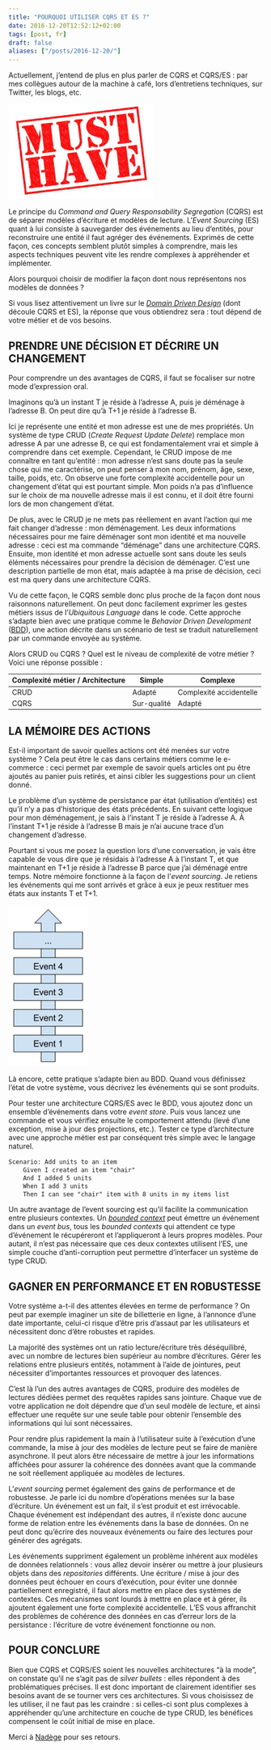 ```yaml
---
title: "POURQUOI UTILISER CQRS ET ES ?"
date: 2016-12-20T12:52:12+02:00
tags: [post, fr]
draft: false
aliases: ["/posts/2016-12-20/"]
---
```


Actuellement, j’entend de plus en plus parler de CQRS et CQRS/ES&nbsp;: par mes collègues autour de la machine à café, lors d’entretiens techniques, sur Twitter, les blogs, etc.

![Tampon "Must have"](1.png)

Le principe du *Command and Query Responsability Segregation* (CQRS) est de séparer modèles d’écriture et modèles de lecture. L’*Event Sourcing* (ES) quant à lui consiste à sauvegarder des événements au lieu d’entités, pour reconstruire une entité il faut agréger des événements. Exprimés de cette façon, ces concepts semblent plutôt simples à comprendre, mais les aspects techniques peuvent vite les rendre complexes à appréhender et implémenter.

Alors pourquoi choisir de modifier la façon dont nous représentons nos modèles de données&nbsp;?

Si vous lisez attentivement un livre sur le *[Domain Driven Design](https://en.wikipedia.org/wiki/Domain-driven_design)* (dont découle CQRS et ES), la réponse que vous obtiendrez sera&nbsp;: tout dépend de votre métier et de vos besoins.

## PRENDRE UNE DÉCISION ET DÉCRIRE UN CHANGEMENT

Pour comprendre un des avantages de CQRS, il faut se focaliser sur notre mode d’expression oral.

Imaginons qu’à un instant T je réside à l’adresse A, puis je déménage à l’adresse B. On peut dire qu’à T+1 je réside à l’adresse B.

Ici je représente une entité et mon adresse est une de mes propriétés. Un système de type CRUD (*Create Request Update Delete*) remplace mon adresse A par une adresse B, ce qui est fondamentalement vrai et simple à comprendre dans cet exemple. Cependant, le CRUD impose de me connaître en tant qu’entité&nbsp;: mon adresse n’est sans doute pas la seule chose qui me caractérise, on peut penser à mon nom, prénom, âge, sexe, taille, poids, etc. On observe une forte complexité accidentelle pour un changement d’état qui est pourtant simple. Mon poids n’a pas d’influence sur le choix de ma nouvelle adresse mais il est connu, et il doit être fourni lors de mon changement d’état.

De plus, avec le CRUD je ne mets pas réellement en avant l’action qui me fait changer d’adresse&nbsp;: mon déménagement. Les deux informations nécessaires pour me faire déménager sont mon identité et ma nouvelle adresse&nbsp;: ceci est ma commande “déménage” dans une architecture CQRS. Ensuite, mon identité et mon adresse actuelle sont sans doute les seuls éléments nécessaires pour prendre la décision de déménager. C’est une description partielle de mon état, mais adaptée à ma prise de décision, ceci est ma query dans une architecture CQRS.

Vu de cette façon, le CQRS semble donc plus proche de la façon dont nous raisonnons naturellement. On peut donc facilement exprimer les gestes métiers issus de l’*Ubiquitous Language* dans le code. Cette approche s’adapte bien avec une pratique comme le *Behavior Driven Development* ([BDD](https://fr.wikipedia.org/wiki/Behavior_driven_development)), une action décrite dans un scénario de test se traduit naturellement par un commande envoyée au système.

Alors CRUD ou CQRS&nbsp;? Quel est le niveau de complexité de votre métier&nbsp;? Voici une réponse possible&nbsp;:

| Complexité métier / Architecture | Simple | Complexe |
| - | - | - |
| CRUD | Adapté | Complexité accidentelle |
| CQRS | Sur-qualité | Adapté |

## LA MÉMOIRE DES ACTIONS

Est-il important de savoir quelles actions ont été menées sur votre système&nbsp;? Cela peut être le cas dans certains métiers comme le e-commerce&nbsp;: ceci permet par exemple de savoir quels articles ont pu être ajoutés au panier puis retirés, et ainsi cibler les suggestions pour un client donné.

Le problème d’un système de persistance par état (utilisation d’entités) est qu’il n’y a pas d’historique des états précédents. En suivant cette logique pour mon déménagement, je sais à l’instant T je réside à l’adresse A. À l’instant T+1 je réside à l’adresse B mais je n’ai aucune trace d’un changement d’adresse.

Pourtant si vous me posez la question lors d’une conversation, je vais être capable de vous dire que je résidais à l’adresse A à l’instant T, et que maintenant en T+1 je réside à l’adresse B parce que j’ai déménagé entre temps. Notre mémoire fonctionne à la façon de l’*event sourcing*. Je retiens les événements qui me sont arrivés et grâce à eux je peux restituer mes états aux instants T et T+1.

![Pile d'événements](2.png)

Là encore, cette pratique s’adapte bien au BDD. Quand vous définissez l’état de votre système, vous décrivez les événements qui se sont produits.

Pour tester une architecture CQRS/ES avec le BDD, vous ajoutez donc un ensemble d’événements dans votre *event store*. Puis vous lancez une commande et vous vérifiez ensuite le comportement attendu (levé d’une exception, mise à jour des projections, etc.). Tester ce type d’architecture avec une approche métier est par conséquent très simple avec le langage naturel.

```Gherkin
Scenario: Add units to an item
    Given I created an item "chair"
    And I added 5 units
    When I add 3 units
    Then I can see "chair" item with 8 units in my items list
```

Un autre avantage de l’event sourcing est qu’il facilite la communication entre plusieurs contextes. Un *[bounded context](http://martinfowler.com/bliki/BoundedContext.html)* peut émettre un événement dans un *event bus*, tous les *bounded contexts* qui attendent ce type d’événement le récupéreront et l’appliqueront à leurs propres modèles. Pour autant, il n’est pas nécessaire que ces deux contextes utilisent l’ES, une simple couche d’anti-corruption peut permettre d’interfacer un système de type CRUD.

## GAGNER EN PERFORMANCE ET EN ROBUSTESSE

Votre système a-t-il des attentes élevées en terme de performance&nbsp;? On peut par exemple imaginer un site de billetterie en ligne, à l’annonce d’une date importante, celui-ci risque d’être pris d’assaut par les utilisateurs et nécessitent donc d’être robustes et rapides.

La majorité des systèmes ont un ratio lecture/écriture très déséquilibré, avec un nombre de lectures bien supérieur au nombre d’écritures. Gérer les relations entre plusieurs entités, notamment à l’aide de jointures, peut nécessiter d’importantes ressources et provoquer des latences.

C’est là l’un des autres avantages de CQRS, produire des modèles de lectures dédiées permet des requêtes rapides sans jointure. Chaque vue de votre application ne doit dépendre que d’un seul modèle de lecture, et ainsi effectuer une requête sur une seule table pour obtenir l’ensemble des informations qui lui sont nécessaires.

Pour rendre plus rapidement la main à l’utilisateur suite à l’exécution d’une commande, la mise à jour des modèles de lecture peut se faire de manière asynchrone. Il peut alors être nécessaire de mettre à jour les informations affichées pour assurer la cohérence des données avant que la commande ne soit réellement appliquée au modèles de lectures.

L’*event sourcing* permet également des gains de performance et de robustesse. Je parle ici du nombre d’opérations menées sur la base d’écriture. Un événement est un fait, il s’est produit et est irrévocable. Chaque événement est indépendant des autres, il n’existe donc aucune forme de relation entre les événements dans la base de données. On ne peut donc qu’écrire des nouveaux événements ou faire des lectures pour générer des agrégats.

Les événements suppriment également un problème inhérent aux modèles de données relationnels&nbsp;: vous allez devoir insérer ou mettre à jour plusieurs objets dans des *repositories* différents. Une écriture / mise à jour des données peut échouer en cours d’exécution, pour éviter une donnée partiellement enregistré, il faut alors mettre en place des systèmes de contextes. Ces mécanismes sont lourds à mettre en place et à gérer, ils ajoutent également une forte complexité accidentelle. L’ES vous affranchit des problèmes de cohérence des données en cas d’erreur lors de la persistance&nbsp;: l’écriture de votre événement fonctionne ou non.

## POUR CONCLURE

Bien que CQRS et CQRS/ES soient les nouvelles architectures “à la mode”, on constate qu’il ne s’agit pas de *silver bullets*&nbsp;: elles répondent à des problématiques précises. Il est donc important de clairement identifier ses besoins avant de se tourner vers ces architectures. Si vous choisissez de les utiliser, il ne faut pas les craindre&nbsp;: si celles-ci sont plus complexes à appréhender qu’une architecture en couche de type CRUD, les bénéfices compensent le coût initial de mise en place.

Merci à [Nadège](https://twitter.com/nadegerouelle) pour ses retours.
